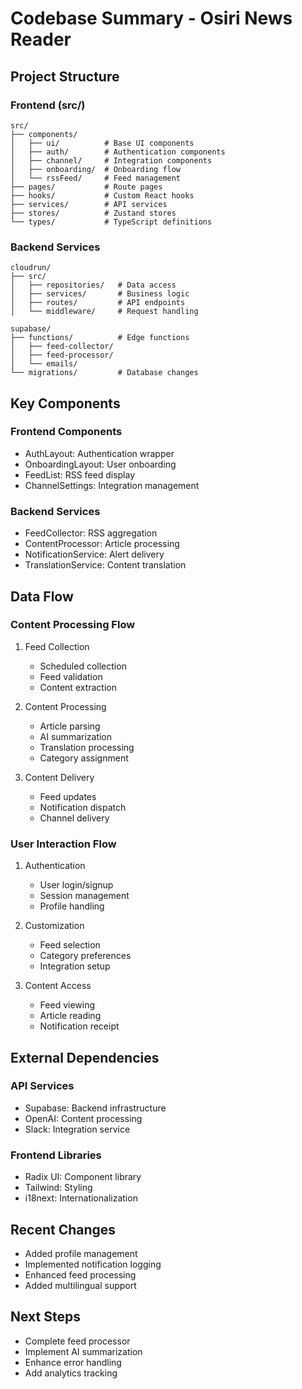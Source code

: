 # Codebase Summary - Osiri News Reader

## Project Structure

### Frontend (src/)

```
src/
├── components/
│   ├── ui/          # Base UI components
│   ├── auth/        # Authentication components
│   ├── channel/     # Integration components
│   ├── onboarding/  # Onboarding flow
│   └── rssFeed/     # Feed management
├── pages/           # Route pages
├── hooks/           # Custom React hooks
├── services/        # API services
├── stores/          # Zustand stores
└── types/           # TypeScript definitions
```

### Backend Services

```
cloudrun/
├── src/
│   ├── repositories/   # Data access
│   ├── services/       # Business logic
│   ├── routes/         # API endpoints
│   └── middleware/     # Request handling

supabase/
├── functions/          # Edge functions
│   ├── feed-collector/
│   ├── feed-processor/
│   └── emails/
└── migrations/         # Database changes
```

## Key Components

### Frontend Components

- AuthLayout: Authentication wrapper
- OnboardingLayout: User onboarding
- FeedList: RSS feed display
- ChannelSettings: Integration management

### Backend Services

- FeedCollector: RSS aggregation
- ContentProcessor: Article processing
- NotificationService: Alert delivery
- TranslationService: Content translation

## Data Flow

### Content Processing Flow

1. Feed Collection

   - Scheduled collection
   - Feed validation
   - Content extraction

2. Content Processing

   - Article parsing
   - AI summarization
   - Translation processing
   - Category assignment

3. Content Delivery
   - Feed updates
   - Notification dispatch
   - Channel delivery

### User Interaction Flow

1. Authentication

   - User login/signup
   - Session management
   - Profile handling

2. Customization

   - Feed selection
   - Category preferences
   - Integration setup

3. Content Access
   - Feed viewing
   - Article reading
   - Notification receipt

## External Dependencies

### API Services

- Supabase: Backend infrastructure
- OpenAI: Content processing
- Slack: Integration service

### Frontend Libraries

- Radix UI: Component library
- Tailwind: Styling
- i18next: Internationalization

## Recent Changes

- Added profile management
- Implemented notification logging
- Enhanced feed processing
- Added multilingual support

## Next Steps

- Complete feed processor
- Implement AI summarization
- Enhance error handling
- Add analytics tracking
